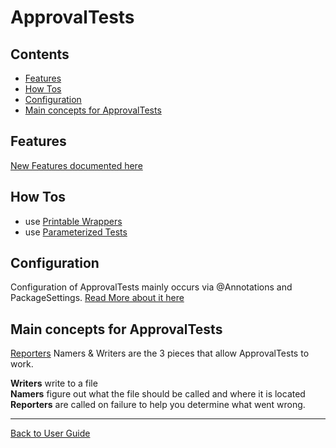 <!--
GENERATED FILE - DO NOT EDIT
This file was generated by [MarkdownSnippets](https://github.com/SimonCropp/MarkdownSnippets).
Source File: /approvaltests/docs/mdsource/README.source.md
To change this file edit the source file and then run MarkdownSnippets.
-->

<a id="top"></a>

# ApprovalTests

<!-- toc -->
## Contents

  * [Features](#features)
  * [How Tos](#how-tos)
  * [Configuration](#configuration)
  * [Main concepts for ApprovalTests](#main-concepts-for-approvaltests)<!-- endToc -->

## Features

[New Features documented here](Features.md#top)

## How Tos

* use [Printable Wrappers](how_to/PrintableWrappers.md#top)
* use [Parameterized Tests](how_to/ParameterizedTest.md#top)

## Configuration

Configuration of ApprovalTests mainly occurs via @Annotations and PackageSettings. 
[Read More about it here](Configuration.md#top)


## Main concepts for ApprovalTests  

[Reporters](Reporters.md#top) Namers & Writers are the 3 pieces that allow ApprovalTests to work. 
 
**Writers** write to a file  
**Namers** figure out what the file should be called and where it is located  
**Reporters** are called on failure to help you determine what went wrong.  

---

[Back to User Guide](README.md#top)
